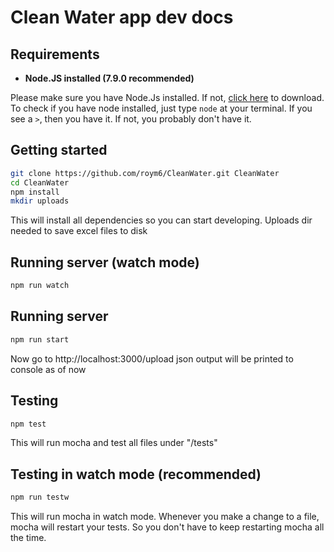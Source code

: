 # Clean Water app dev docs

## Requirements
* **Node.JS installed (7.9.0 recommended)**

Please make sure you have Node.Js installed. If not, [click here](https://nodejs.org/en/) to download.
To check if you have node installed, just type `node` at your terminal. If you see a `>`, then you have it. If not, you probably don't have it.
 
## Getting started

```bash
git clone https://github.com/roym6/CleanWater.git CleanWater
cd CleanWater
npm install
mkdir uploads
``` 

This will install all dependencies so you can start developing.
Uploads dir needed to save excel files to disk

## Running server (watch mode)

```bash
npm run watch
```

## Running server

```bash
npm run start
```

Now go to http://localhost:3000/upload
json output will be printed to console as of now

## Testing

```bash
npm test
```

This will run mocha and test all files under "/tests"

## Testing in watch mode (recommended)

```bash
npm run testw
```

This will run mocha in watch mode. Whenever you make a change to a file, mocha will restart your tests. So you don't have to keep restarting mocha all the time.
